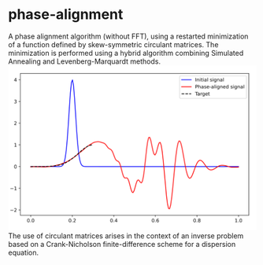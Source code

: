 # phase-alignment
A phase alignment algorithm (without FFT), using a restarted minimization of a function defined by skew-symmetric circulant matrices. The minimization is performed using a hybrid algorithm combining Simulated Annealing and Levenberg-Marquardt methods.
<img src="https://github.com/LesageAdrien/phase-alignment/blob/main/phase-aligned%20signal.png" >
The use of circulant matrices arises in the context of an inverse problem based on a Crank-Nicholson finite-difference scheme for a dispersion equation.

